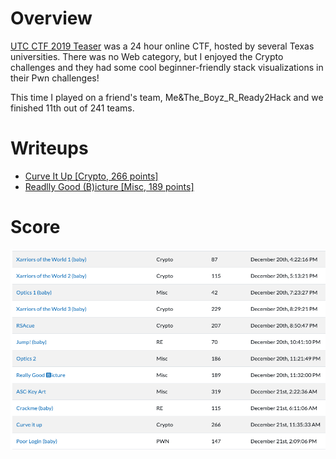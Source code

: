 # Overview

[UTC CTF 2019 Teaser](https://ctftime.org/event/948) was a 24 hour online CTF, hosted by several Texas universities. There was no Web category, but I enjoyed the Crypto challenges and they had some cool beginner-friendly stack visualizations in their Pwn challenges!

This time I played on a friend's team, Me&The_Boyz_R_Ready2Hack and we finished 11th out of 241 teams.

# Writeups

- [Curve It Up [Crypto, 266 points]](crypto/curve_it_up/README.md)
- [Readlly Good (B)icture [Misc, 189 points]](misc/really_good_bicture/README.md)

# Score

![Solved challenges](images/scores.png)